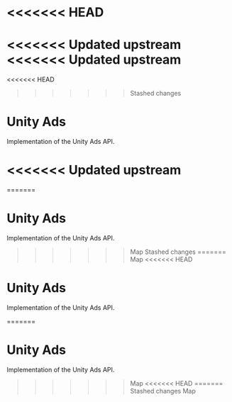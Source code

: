 <<<<<<< HEAD
=======
<<<<<<< Updated upstream
<<<<<<< Updated upstream
=======
<<<<<<< HEAD
>>>>>>> Stashed changes
# Unity Ads

Implementation of the Unity Ads API.

<<<<<<< Updated upstream
=======
=======
# Unity Ads

Implementation of the Unity Ads API.

>>>>>>> Map
>>>>>>> Stashed changes
=======
>>>>>>> Map
<<<<<<< HEAD
# Unity Ads

Implementation of the Unity Ads API.

=======
# Unity Ads

Implementation of the Unity Ads API.

>>>>>>> Map
<<<<<<< HEAD
=======
>>>>>>> Stashed changes
>>>>>>> Map
